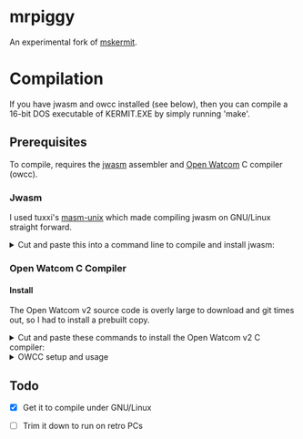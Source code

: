 # mrpiggy

An experimental fork of
[mskermit](https://github.com/hackerb9/mskermit). 

# Compilation

If you have jwasm and owcc installed (see below), then you can compile
a 16-bit DOS executable of KERMIT.EXE by simply running 'make'. 

## Prerequisites

To compile, requires the [jwasm](https://github.com/tuxxi/masm-unix)
assembler and
[Open Watcom](https://github.com/open-watcom/open-watcom-v2/)
C compiler (owcc). 

### Jwasm

I used tuxxi's [masm-unix](https://github.com/tuxxi/masm-unix) which
made compiling jwasm on GNU/Linux straight forward. 

<details><summary>Cut and paste this into a command line to compile
and install jwasm:</summary>

```bash
    sudo apt install build-essential cmake
    git clone http://github.com/tuxxi/masm-unix
    cd masm_unix/src/JWasm
    cmake .  &&  make  &&  sudo cp -p jwasm /usr/local/bin/
```
</details>

### Open Watcom C Compiler

#### Install
The Open Watcom v2 source code is overly large to download and git
times out, so I had to install a prebuilt copy. 

<details>
<summary>Cut and paste these commands to install the Open Watcom v2 C compiler:</summary>

``` bash
cd
mkdir ow2
cd ow2
R=https://github.com/open-watcom/open-watcom-v2/releases
wget -O ow2.zip "$R"/download/Current-build/open-watcom-2_0-c-linux-x64
unzip ow2.zip
rm -r ow2.zip binnt binp binw rdos rh 
mv binl64 bin
cd bin
chmod +x $(file * | grep ELF | cut -f1 -d:)
mv vi weevil
```

<details><summary>32-bit binaries</summary>

Change `x64` to `x86` in the above wget line. Binaries are `binl`
instad of `binl64`; rename it to just `bin`. </details>

``` bash
cd
mkdir ow2
cd ow2
R=https://github.com/open-watcom/open-watcom-v2/releases
wget -O ow2.zip "$R"/download/Current-build/open-watcom-2_0-c-linux-x86
unzip ow2.zip
rm -r ow2.zip binnt binp binw rdos rh 
mv binl bin
cd bin
chmod +x $(file * | grep ELF | cut -f1 -d:)
mv vi weevil
```

<details><summary>About weevil</summary>

Note that we've renamed the Watcom editor to `weevil` because calling
it `vi` on a UNIX system is silly. It is clearly the love-child of
Microsoft EDIT and `ed` plus it's a bit buggy (try Ctrl+C), thus
"weevil". </details>

</details>

<details><summary>OWCC setup and usage</summary>

#### Setup
To use the Watcom C compiler, you'll need to setup the compilation
environment like so:

``` bash
export WATCOM=${HOME}/ow2
export PATH+=${WATCOM}/bin
export INCLUDE=${WATCOM}/h
```

You can run that at the command line or add it to the Makefile. 

#### Usage

``` bash
owcc  -bdos  -mcmodel=s  -o myprog.exe  myprog.c
```

You can then execute the .exe file in dosbox to test it out.

</details>

## Todo

- [x] Get it to compile under GNU/Linux

- [ ] Trim it down to run on retro PCs
